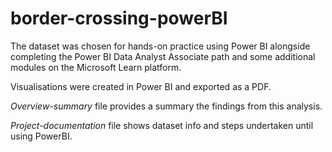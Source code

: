 # border-crossing-powerBI

The dataset was chosen for hands-on practice using Power BI alongside completing the Power BI Data Analyst Associate path and some additional modules on the Microsoft Learn platform.

Visualisations were created in Power BI and exported as a PDF.

*Overview-summary* file provides a summary the findings from this analysis.

*Project-documentation* file shows dataset info and steps undertaken until using PowerBI.
